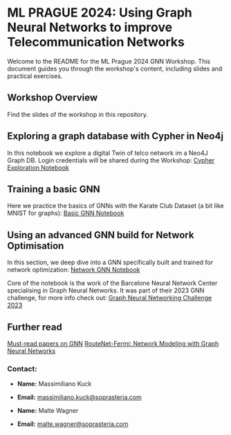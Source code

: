# ML PRAGUE 2024: Using Graph Neural Networks to improve Telecommunication Networks
 
Welcome to the README for the ML Prague 2024 GNN Workshop. This document guides you through the workshop's content, including slides and practical exercises.
 
## Workshop Overview
 
Find the slides of the workshop in this repository.
 
## Exploring a graph database with Cypher in Neo4j
 
In this notebook we explore a digital Twin of telco network im a Neo4J Graph DB. Login credentials will be shared during the Workshop: [Cypher Exploration Notebook](https://colab.research.google.com/drive/1fuqgMQGJJ6k8Z60o1rPrjIHv-h_tvff4#scrollTo=HikgGtoyoYUN)
 
## Training a basic GNN
 
Here we practice the basics of GNNs with the Karate Club Dataset (a bit like MNIST for graphs): [Basic GNN Notebook](https://colab.research.google.com/drive/1pGHI2crN3nhSgOtpi1VHYX9zwxs4JHby#scrollTo=ehEmEZXmdkiH)
 
## Using an advanced GNN build for Network Optimisation
 
In this section, we deep dive into a GNN specifically built and trained for network optimization: [Network GNN Notebook](https://colab.research.google.com/drive/1yh6QAnX3QXLmUuH78f0xHue7nQSwtaAG)
 
Core of the notebook is the work of the Barcelone Neural Network Center specialising in Graph Neural Networks. It was part of their 2023 GNN challenge, for more info check out: [Graph Neural Networking Challenge 2023](https://bnn.upc.edu/challenge/gnnet2023/)
 
 
## Further read
[Must-read papers on GNN](https://github.com/thunlp/GNNPapers)
[RouteNet-Fermi: Network Modeling with Graph Neural Networks](https://arxiv.org/abs/2212.12070)
 
 
### Contact:
- **Name:** Massimiliano Kuck
- **Email:** [massimiliano.kuck@soprasteria.com](massimiliano.kuck@soprasteria.com)
 
- **Name:** Malte Wagner
- **Email:** [malte.wagner@soprasteria.com](malte.wagner@soprasteria.com)